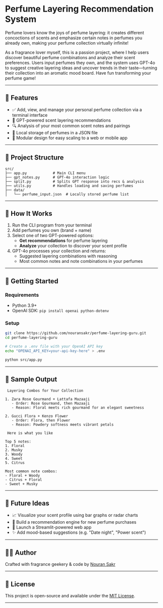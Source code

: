 # Perfume Layering Recommendation System

Perfume lovers know the joys of perfume layering: it creates different concoctions of scents and emphasize certain notes in perfumes you already own, making your perfume collection virtually infinite!

As a fragrance lover myself, this is a passion project, where I help users discover beautiful perfume combinations and analyze their scent preferences. Users input perfumes they own, and the system uses GPT-4o to suggest creative layering ideas and uncover trends in their taste—turning their collection into an aromatic mood board. Have fun transforming your perfume game!


---

## 🚀 Features

- ✅ Add, view, and manage your personal perfume collection via a terminal interface
- 🔮 GPT-powered scent layering recommendations
- 🔍 Analysis of your most common scent notes and pairings
- 🔄 Local storage of perfumes in a JSON file
- 🚀 Modular design for easy scaling to a web or mobile app

---

## 📂 Project Structure

```
src/
├── app.py            # Main CLI menu
├── gpt_notes.py      # GPT-4o interaction logic
├── split.py          # Splits GPT response into recs & analysis
├── utils.py          # Handles loading and saving perfumes
├── data/
│   └── perfume_input.json  # Locally stored perfume list
```

---

## 🧠 How It Works

1. Run the CLI program from your terminal
2. Add perfumes you own (brand + name)
3. Select one of two GPT-powered options:
   - **Get recommendations** for perfume layering
   - **Analyze** your collection to discover your scent profile
4. GPT-4o processes your collection and returns:
   - Suggested layering combinations with reasoning
   - Most common notes and note combinations in your perfumes

---

## 🌳 Getting Started

### Requirements
- Python 3.9+
- OpenAI SDK: `pip install openai python-dotenv`

### Setup
```bash
git clone https://github.com/nouransakr/perfume-layering-guru.git
cd perfume-layering-guru

# Create a .env file with your OpenAI API key
echo "OPENAI_API_KEY=your-api-key-here" > .env

python src/app.py
```

---

## 🌟 Sample Output

```
️ Layering Combos for Your Collection ️

1. Zara Rose Gourmand + Lattafa Mazaaji
   - Order: Rose Gourmand, then Mazaaji
   - Reason: Floral meets rich gourmand for an elegant sweetness

2. Gucci Flora + Kenzo Flower
   - Order: Flora, then Flower
   - Reason: Powdery softness meets vibrant petals

️ Here is what you like ️

Top 5 notes:
1. Floral
2. Musky
3. Woody
4. Sweet
5. Citrus

Most common note combos:
- Floral + Woody
- Citrus + Floral
- Sweet + Musky
```

---

## 🚡 Future Ideas

- 📈 Visualize your scent profile using bar graphs or radar charts
- 🌟 Build a recommendation engine for new perfume purchases
- 🚀 Launch a Streamlit-powered web app
- ✨ Add mood-based suggestions (e.g. "Date night", "Power scent")

---

## 👩‍💼 Author

Crafted with fragrance geekery & code by [Nouran Sakr](https://github.com/nouransakr)

---

## 📄 License

This project is open-source and available under the [MIT License](LICENSE).

---

